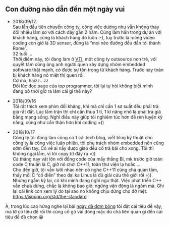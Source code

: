 ## Con đường nào dẫn đến một ngày vui

- 2018/09/12.  
Sau lần đầu tiên chuyển công ty, công việc dường như vẫn không thay đổi nhiều lắm so với cách đây gần 2 năm. Cũng làm hẳn trong dự án với khách hàng, cũng là khách hàng đó luôn :-), tuy trước là mảng video coding còn giờ là 3D sensor, đúng là “mọi nẻo đường đều dẫn tới thành Rome”.  
32 tuổi …  
Thời điểm này, tôi đang làm ở [VTI](http://vticorp.co.jp/), một công ty outsource non trẻ, với quyết tâm cùng ông anh người quen xây dựng nhóm embedded software thật mạnh, có được sự tôn trọng từ khách hàng. Trước này toàn bị khách hàng nó miệt thị quen rồi.  
Cơ mà, haizz…zz  
Đôi lúc đọc page của top programmer, tôi lại tự hỏi không biết mình đang bỏ thời giờ ra làm cái gì thế này?

- 2018/09/16  
Tôi rất thích xem phim đối kháng, khi mà chỉ cần 1 sơ suất đều phải trả giá rất đắt. Lúc lâm trận thì chỉ cần thua 1 tí, 1 kĩ năng nhỏ là phải trả giá bằng mạng sống. Nghĩ điều này giúp tôi nghiêm túc hơn để rèn luyện kỹ năng, cũng như cẩn thận hơn khi coding =))

- 2018/10/17  
Công ty tôi đang làm cũng có 1 cái tech blog, viết blog kỹ thuật cho công ty là công việc luân phiên, tôi phụ trách nhóm embedded nên cũng sớm đến tay. Có vẻ ai nấy được giao đều cố trả bài cho xong. Tôi thì không ngại lắm, vì tôi copy từ đây ra =))  
Cả tháng nay vật lộn với đống code của mấy thằng Bỉ, mk trước giờ toàn code C thuần là C, giờ nó chơi C++11, toàn thư viện lạ hoắc …  
Cho đến giờ, tôi vẫn lười nhác nên có nghe C++11 cũng chả quan tâm, thấy mỗi C “cổ điển” theo đại ka Linus là đủ giải cứu thế giới rồi =)).  
Nhưng ngẫm kỹ lại, có khi mình đang nghĩ ngu thật. Việc phát triển C++ vẫn chưa dừng, chắc là không bao giờ, ngừng vận động là ngỏm mà. Ghi lại cái link còn xem lý do tại sao nó không chịu dừng cho đỡ mệt.  
https://isocpp.org/std/the-standard  

À, trong lúc cao hứng nghe lại bài [ngày đã đơm bông](https://www.nhaccuatui.com/bai-hat/ngay-da-dom-bong-tam-doan.vHc1XpFJ12Ry.html) tôi đặt cái tiêu đề vậy, mà lỡ có tiêu đề rồi thì cũng cố gõ vài dòng mặc dù chả liên quan gì đến cái tiêu đề đã chọn 😀